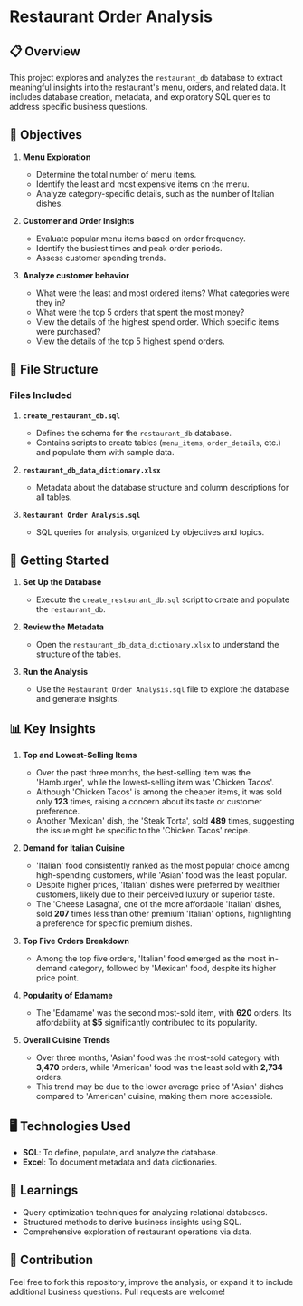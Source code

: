 # Restaurant Order Analysis

## 📋 Overview
This project explores and analyzes the `restaurant_db` database to extract meaningful insights into the restaurant's menu, orders, and related data. It includes database creation, metadata, and exploratory SQL queries to address specific business questions.

## 🎯 Objectives
1. **Menu Exploration**  
   - Determine the total number of menu items.  
   - Identify the least and most expensive items on the menu.  
   - Analyze category-specific details, such as the number of Italian dishes.  

2. **Customer and Order Insights**  
   - Evaluate popular menu items based on order frequency.  
   - Identify the busiest times and peak order periods.  
   - Assess customer spending trends.
     
3. **Analyze customer behavior**
   - What were the least and most ordered items? What categories were they in?
   - What were the top 5 orders that spent the most money?
   - View the details of the highest spend order. Which specific items were purchased?
   - View the details of the top 5 highest spend orders.

## 📂 File Structure
### Files Included
1. **`create_restaurant_db.sql`**  
   - Defines the schema for the `restaurant_db` database.  
   - Contains scripts to create tables (`menu_items`, `order_details`, etc.) and populate them with sample data.

2. **`restaurant_db_data_dictionary.xlsx`**  
   - Metadata about the database structure and column descriptions for all tables.

3. **`Restaurant Order Analysis.sql`**  
   - SQL queries for analysis, organized by objectives and topics.
     

## 🚀 Getting Started
1. **Set Up the Database**  
   - Execute the `create_restaurant_db.sql` script to create and populate the `restaurant_db`.

2. **Review the Metadata**  
   - Open the `restaurant_db_data_dictionary.xlsx` to understand the structure of the tables.

3. **Run the Analysis**  
   - Use the `Restaurant Order Analysis.sql` file to explore the database and generate insights.

## 📊 Key Insights
1. **Top and Lowest-Selling Items**
   - Over the past three months, the best-selling item was the 'Hamburger', while the lowest-selling item was 'Chicken Tacos'.
   - Although 'Chicken Tacos' is among the cheaper items, it was sold only **123** times, raising a concern about its taste or customer preference.
   - Another 'Mexican' dish, the 'Steak Torta', sold **489** times, suggesting the issue might be specific to the 'Chicken Tacos' recipe.

2. **Demand for Italian Cuisine**
   - 'Italian' food consistently ranked as the most popular choice among high-spending customers, while 'Asian' food was the least popular.
   - Despite higher prices, 'Italian' dishes were preferred by wealthier customers, likely due to their perceived luxury or superior taste.
   - The 'Cheese Lasagna', one of the more affordable 'Italian' dishes, sold **207** times less than other premium 'Italian' options, highlighting a preference for specific premium dishes.

3. **Top Five Orders Breakdown**
   - Among the top five orders, 'Italian' food emerged as the most in-demand category, followed by 'Mexican' food, despite its higher price point.

4. **Popularity of Edamame**
   - The 'Edamame' was the second most-sold item, with **620** orders. Its affordability at **$5** significantly contributed to its popularity.

5. **Overall Cuisine Trends**
   - Over three months, 'Asian' food was the most-sold category with **3,470** orders, while 'American' food was the least sold with **2,734** orders.
   - This trend may be due to the lower average price of 'Asian' dishes compared to 'American' cuisine, making them more accessible.

## 🖥️ Technologies Used
- **SQL**: To define, populate, and analyze the database.
- **Excel**: To document metadata and data dictionaries.

## 📖 Learnings
- Query optimization techniques for analyzing relational databases.
- Structured methods to derive business insights using SQL.
- Comprehensive exploration of restaurant operations via data.

## 📢 Contribution
Feel free to fork this repository, improve the analysis, or expand it to include additional business questions. Pull requests are welcome!
